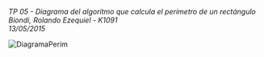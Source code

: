 _TP 05 - Diagrama del algoritmo que calcula el perímetro de un rectángulo  
Biondi, Rolando Ezequiel - K1091  
13/05/2015_  
  
![DiagramaPerim]( http://oi58.tinypic.com/2cifwk8.jpg "DiagramaPerim")
